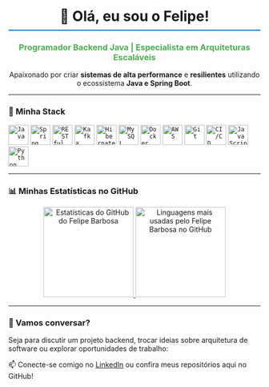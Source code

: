 <div align="center">
  <h1 style="border-bottom: 2px solid #007ACC; padding-bottom: 10px;">👋 Olá, eu sou o Felipe!</h1>
  <h3 style="color: #4CAF50;">Programador Backend Java | Especialista em Arquiteturas Escaláveis</h3>
  <p>
    Apaixonado por criar <strong>sistemas de alta performance</strong> e <strong>resilientes</strong> utilizando o ecossistema <strong>Java e Spring Boot</strong>.<br/>
  </p>
</div>

---

### 🧠 Minha Stack

<p align="left">
  <code><img width="40px" src="https://cdn.jsdelivr.net/gh/devicons/devicon/icons/java/java-original.svg" title="Java"/></code>
  <code><img width="40px" src="https://cdn.jsdelivr.net/gh/devicons/devicon/icons/spring/spring-original.svg" title="Spring Boot"/></code>
  <code><img width="40px" src="https://cdn-icons-png.flaticon.com/512/2103/2103633.png" title="RESTful APIs"/></code>
  <code><img width="40px" src="https://raw.githubusercontent.com/simple-icons/simple-icons/develop/icons/apachekafka.svg" title="Kafka"/></code>
 <code><img width="40px" src="https://cdn.jsdelivr.net/gh/devicons/devicon/icons/hibernate/hibernate-original.svg" title="Hibernate"/></code>
 <code><img width="40px" src="https://cdn.jsdelivr.net/gh/devicons/devicon/icons/mysql/mysql-original.svg" title="MySQL"/></code>
  <code><img width="40px" src="https://cdn.jsdelivr.net/gh/devicons/devicon/icons/docker/docker-original.svg" title="Docker"/></code>
<code><img width="40px" src="https://upload.wikimedia.org/wikipedia/commons/9/93/Amazon_Web_Services_Logo.svg" title="AWS"/></code>
  <code><img width="40px" src="https://cdn.jsdelivr.net/gh/devicons/devicon/icons/git/git-original.svg" title="Git"/></code>
  <code><img width="40px" src="https://raw.githubusercontent.com/simple-icons/simple-icons/develop/icons/jenkins.svg" title="CI/CD"/></code>
  <code><img width="40px" src="https://cdn.jsdelivr.net/gh/devicons/devicon/icons/javascript/javascript-original.svg" title="JavaScript"/></code>
  <code><img width="40px" src="https://cdn.jsdelivr.net/gh/devicons/devicon/icons/python/python-original.svg" title="Python"/></code>


</p>

---

### 📊 Minhas Estatísticas no GitHub

<div align="center">
  <!-- Card de estatísticas -->
  <a href="https://github.com/FelipedBarbosa">
    <img height="180em" src="https://github-readme-stats.vercel.app/api?username=FelipedBarbosa&show_icons=true&theme=dark&include_all_commits=true&count_private=true&locale=pt-BR&title_color=007ACC&text_color=ffffff&bg_color=0d1117" alt="Estatísticas do GitHub do Felipe Barbosa"/>
    <img height="180em" src="https://github-readme-stats.vercel.app/api/top-langs/?username=FelipedBarbosa&layout=compact&langs_count=7&theme=dark&locale=pt-BR&title_color=007ACC&text_color=ffffff&bg_color=0d1117" alt="Linguagens mais usadas pelo Felipe Barbosa no GitHub"/>
  </a>
</div>

---

### 💬 Vamos conversar?

<p>Seja para discutir um projeto backend, trocar ideias sobre arquitetura de software ou explorar oportunidades de trabalho:</p>

📫 Conecte-se comigo no [LinkedIn](https://linkedin.com/in/felipedbarbosa/) ou confira meus repositórios aqui no GitHub!  

